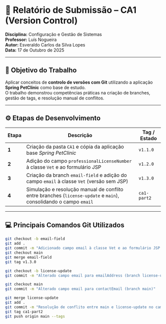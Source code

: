 # 🧾 Relatório de Submissão – CA1 (Version Control)

**Disciplina:** Configuração e Gestão de Sistemas  
**Professor:** Luís Nogueira  
**Autor:** Esveraldo Carlos da Silva Lopes  
**Data:** 17 de Outubro de 2025  

---

## 🎯 Objetivo do Trabalho

Aplicar conceitos de **controlo de versões com Git** utilizando a aplicação **Spring PetClinic** como base de estudo.  
O trabalho demonstrou competências práticas na criação de branches, gestão de tags, e resolução manual de conflitos.

---

## ⚙️ Etapas de Desenvolvimento

| Etapa | Descrição | Tag / Estado |
|-------|------------|--------------|
| **1** | Criação da pasta `CA1` e cópia da aplicação base *Spring PetClinic* | `v1.1.0` |
| **2** | Adição do campo `professionalLicenseNumber` à classe `Vet` e ao formulário JSP | `v1.2.0` |
| **3** | Criação da branch `email-field` e adição do campo `email` à classe `Vet` (versão sem JSP) | `v1.3.0` |
| **4** | Simulação e resolução manual de conflito entre branches (`license-update` e `main`), consolidando o campo `email` | `ca1-part2` |

---

## 💻 Principais Comandos Git Utilizados

```bash
git checkout -b email-field
git add .
git commit -m "Adicionado campo email à classe Vet e ao formulário JSP (branch email-field)"
git checkout main
git merge email-field
git tag v1.3.0

git checkout -b license-update
git commit -m "Alterado campo email para emailAddress (branch license-update)"

git checkout main
git commit -m "Alterado campo email para contactEmail (branch main)"

git merge license-update
git add .
git commit -m "Resolução de conflito entre main e license-update no campo email"
git tag ca1-part2
git push origin main --tags

